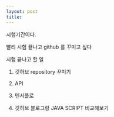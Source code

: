 ```yaml
---
layout: post
title:
---
```


시험기간이다.

빨리 시험 끝나고 github 를 꾸미고 싶다

시험 끝나고 할 일

1. 깃허브 repository 꾸미기

2. API 

3. 텐서플로

4. 깃허브 블로그랑 JAVA SCRIPT 비교해보기
